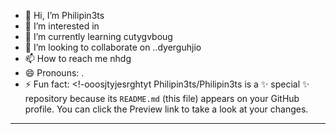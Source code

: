 - 👋 Hi, I’m Philipin3ts
- 👀 I’m interested in 
- 🌱 I’m currently learning cutygvboug
- 💞️ I’m looking to collaborate on ..dyerguhjio
- 📫 How to reach me nhdg
- 😄 Pronouns: .
- ⚡ Fun fact: 
<!-ooosjtyjesrghtyt
Philipin3ts/Philipin3ts is a ✨ special ✨ repository because its `README.md` (this file) appears on your GitHub profile.
You can click the Preview link to take a look at your changes.
---
